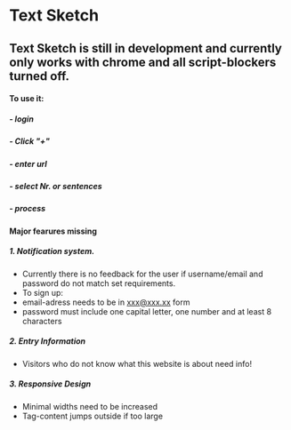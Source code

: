 # Text Sketch

## Text Sketch is still in development and currently only works with chrome and all script-blockers turned off.

#### To use it: 
##### - login
##### - Click "+"
##### - enter url
##### - select Nr. or sentences
##### - process

#### Major fearures missing
##### 1. Notification system. 
- Currently there is no feedback for the user if username/email and password do not match set requirements.
- To sign up: 
- email-adress needs to be in xxx@xxx.xx form
- password must include one capital letter, one number and at least 8 characters

##### 2. Entry Information
- Visitors who do not know what this website is about need info!

##### 3. Responsive Design
- Minimal widths need to be increased
- Tag-content jumps outside if too large

